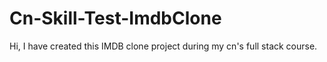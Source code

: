 # Cn-Skill-Test-ImdbClone
Hi, I have created this IMDB clone project during my cn's full stack course.
